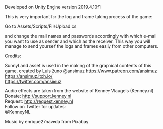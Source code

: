 Developed on Unity Engine version 2019.4.10f1

This is very important for the log and frame taking process of the game:

Go to Assets/Scripts/FileUpload.cs

and change the mail names and passwords accordingly with which e-mail you want to use as sender and which as the receiver. This way you will manage to send yourself the logs and frames easily from other computers.  
   
Credits:

SunnyLand asset is used in the making of the graphical contents of this game, created by Luis Zuno @ansimuz
https://www.patreon.com/ansimuz  
https://ansimuz.itch.io/  
https://twitter.com/ansimuz


Audio effects are taken from the website of Kenney Vlaugels (Kenney.nl)  
Donate:   http://support.kenney.nl  
Request:  http://request.kenney.nl  
Follow on Twitter for updates:  
@KenneyNL


Music by enrique27naveda from Pixabay
